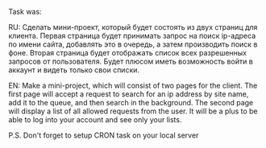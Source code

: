 Task was:

RU:
Сделать мини-проект, который будет состоять из двух страниц для клиента. Первая страница будет принимать запрос на поиск ip-адреса по имени сайта, добавлять это в очередь, а затем производить поиск в фоне. Вторая страница будет отображать список всех разрешенных запросов от пользователя. Будет плюсом иметь возможность войти в аккаунт и видеть только свои списки.

EN:
Make a mini-project, which will consist of two pages for the client. The first page will accept a request to search for an ip address by site name, add it to the queue, and then search in the background. The second page will display a list of all allowed requests from the user. It will be a plus to be able to log into your account and see only your lists.

P.S.
Don't forget to setup CRON task on your local server

